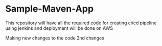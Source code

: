 # Sample-Maven-App
This repository will have all the required code for creating ci/cd pipeline using jenkins and deployment will be done on AWS 


Making new changes to the code
2nd changes
